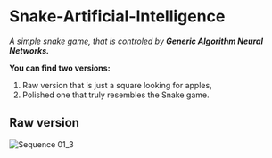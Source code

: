 # Snake-Artificial-Intelligence
*A simple snake game, that is controled by **Generic Algorithm Neural Networks.***

**You can find two versions:**
1. Raw version that is just a square looking for apples,
2. Polished one that truly resembles the Snake game.

## Raw version
![Sequence 01_3](https://user-images.githubusercontent.com/97810330/163857136-45bc5b23-b64c-4336-946e-2757410fe321.gif)
